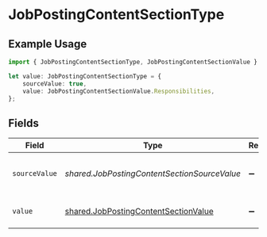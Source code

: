 # JobPostingContentSectionType

## Example Usage

```typescript
import { JobPostingContentSectionType, JobPostingContentSectionValue } from "@stackone/stackone-client-ts/sdk/models/shared";

let value: JobPostingContentSectionType = {
    sourceValue: true,
    value: JobPostingContentSectionValue.Responsibilities,
};
```

## Fields

| Field                                                                                               | Type                                                                                                | Required                                                                                            | Description                                                                                         | Example                                                                                             |
| --------------------------------------------------------------------------------------------------- | --------------------------------------------------------------------------------------------------- | --------------------------------------------------------------------------------------------------- | --------------------------------------------------------------------------------------------------- | --------------------------------------------------------------------------------------------------- |
| `sourceValue`                                                                                       | *shared.JobPostingContentSectionSourceValue*                                                        | :heavy_minus_sign:                                                                                  | The source value of the description type.                                                           | key_responsibilities                                                                                |
| `value`                                                                                             | [shared.JobPostingContentSectionValue](../../../sdk/models/shared/jobpostingcontentsectionvalue.md) | :heavy_minus_sign:                                                                                  | The type of the description.                                                                        | responsibilities                                                                                    |